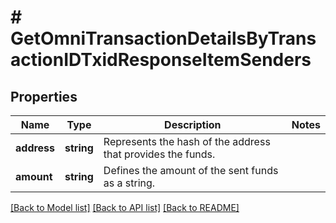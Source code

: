 # # GetOmniTransactionDetailsByTransactionIDTxidResponseItemSenders

## Properties

Name | Type | Description | Notes
------------ | ------------- | ------------- | -------------
**address** | **string** | Represents the hash of the address that provides the funds. |
**amount** | **string** | Defines the amount of the sent funds as a string. |

[[Back to Model list]](../../README.md#models) [[Back to API list]](../../README.md#endpoints) [[Back to README]](../../README.md)
